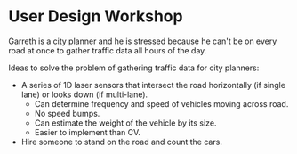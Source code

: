 # User Design Workshop

Garreth is a city planner and he is stressed because he can't be on every road at once to gather traffic data all hours of the day.

Ideas to solve the problem of gathering traffic data for city planners:
- A series of 1D laser sensors that intersect the road horizontally (if single lane) or looks down (if multi-lane).
    - Can determine frequency and speed of vehicles moving across road.
    - No speed bumps.
    - Can estimate the weight of the vehicle by its size.
    - Easier to implement than CV.
- Hire someone to stand on the road and count the cars.
